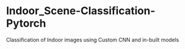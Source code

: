 # Indoor_Scene-Classification-Pytorch
Classification of Indoor images using Custom CNN and in-built models
